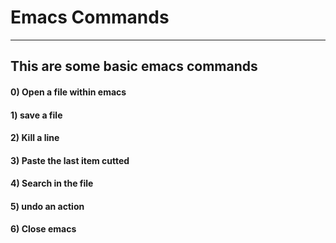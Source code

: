 # Emacs Commands
---
## This are some basic emacs commands

#### 0) Open a file within emacs
#### 1) save a file
#### 2) Kill a line
#### 3) Paste the last item cutted
#### 4) Search in the file
#### 5) undo an action
#### 6) Close emacs